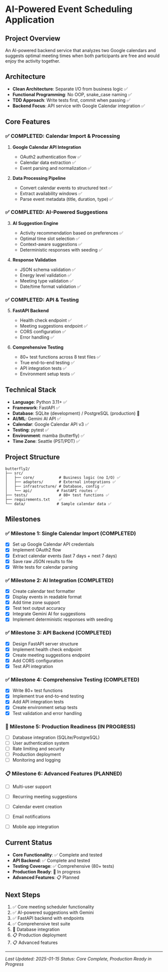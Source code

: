 # AI-Powered Event Scheduling Application

## Project Overview
An AI-powered backend service that analyzes two Google calendars and suggests optimal meeting times when both participants are free and would enjoy the activity together.

## Architecture
- **Clean Architecture**: Separate I/O from business logic ✅
- **Functional Programming**: No OOP, snake_case naming ✅
- **TDD Approach**: Write tests first, commit when passing ✅
- **Backend Focus**: API service with Google Calendar integration ✅

## Core Features

### ✅ COMPLETED: Calendar Import & Processing
1. **Google Calendar API Integration**
   - OAuth2 authentication flow ✅
   - Calendar data extraction ✅
   - Event parsing and normalization ✅

2. **Data Processing Pipeline**
   - Convert calendar events to structured text ✅
   - Extract availability windows ✅
   - Parse event metadata (title, duration, type) ✅

### ✅ COMPLETED: AI-Powered Suggestions
3. **AI Suggestion Engine**
   - Activity recommendation based on preferences ✅
   - Optimal time slot selection ✅
   - Context-aware suggestions ✅
   - Deterministic responses with seeding ✅

4. **Response Validation**
   - JSON schema validation ✅
   - Energy level validation ✅
   - Meeting type validation ✅
   - Date/time format validation ✅

### ✅ COMPLETED: API & Testing
5. **FastAPI Backend**
   - Health check endpoint ✅
   - Meeting suggestions endpoint ✅
   - CORS configuration ✅
   - Error handling ✅

6. **Comprehensive Testing**
   - 80+ test functions across 8 test files ✅
   - True end-to-end testing ✅
   - API integration tests ✅
   - Environment setup tests ✅



## Technical Stack
- **Language**: Python 3.11+ ✅
- **Framework**: FastAPI ✅
- **Database**: SQLite (development) / PostgreSQL (production) 🔄
- **AI/ML**: Gemini AI API ✅
- **Calendar**: Google Calendar API v3 ✅
- **Testing**: pytest ✅
- **Environment**: mamba (butterfly) ✅
- **Time Zone**: Seattle (PST/PDT) ✅

## Project Structure
```
butterfly2/
├── src/
│   ├── core/           # Business logic (no I/O) ✅
│   ├── adapters/       # External integrations ✅
│   ├── infrastructure/ # Database, config ✅
│   └── api/           # FastAPI routes ✅
├── tests/              # 80+ test functions ✅
├── requirements.txt    ✅
└── data/              # Sample calendar data ✅
```

## Milestones

### ✅ Milestone 1: Single Calendar Import (COMPLETED)
- [x] Set up Google Calendar API credentials
- [x] Implement OAuth2 flow
- [x] Extract calendar events (last 7 days + next 7 days)
- [x] Save raw JSON results to file
- [x] Write tests for calendar parsing

### ✅ Milestone 2: AI Integration (COMPLETED)
- [x] Create calendar text formatter
- [x] Display events in readable format
- [x] Add time zone support
- [x] Test text output accuracy
- [x] Integrate Gemini AI for suggestions
- [x] Implement deterministic responses with seeding

### ✅ Milestone 3: API Backend (COMPLETED)
- [x] Design FastAPI server structure
- [x] Implement health check endpoint
- [x] Create meeting suggestions endpoint
- [x] Add CORS configuration
- [x] Test API integration

### ✅ Milestone 4: Comprehensive Testing (COMPLETED)
- [x] Write 80+ test functions
- [x] Implement true end-to-end testing
- [x] Add API integration tests
- [x] Create environment setup tests
- [x] Test validation and error handling

### 🔄 Milestone 5: Production Readiness (IN PROGRESS)
- [ ] Database integration (SQLite/PostgreSQL)
- [ ] User authentication system
- [ ] Rate limiting and security
- [ ] Production deployment
- [ ] Monitoring and logging

### 📋 Milestone 6: Advanced Features (PLANNED)
- [ ] Multi-user support
- [ ] Recurring meeting suggestions
- [ ] Calendar event creation
- [ ] Email notifications
- [ ] Mobile app integration




## Current Status
- **Core Functionality**: ✅ Complete and tested
- **API Backend**: ✅ Complete and tested  
- **Testing Coverage**: ✅ Comprehensive (80+ tests)
- **Production Ready**: 🔄 In progress
- **Advanced Features**: 📋 Planned

## Next Steps
1. ✅ Core meeting scheduler functionality
2. ✅ AI-powered suggestions with Gemini
3. ✅ FastAPI backend with endpoints
4. ✅ Comprehensive test suite
5. 🔄 Database integration
6. 📋 Production deployment
7. 📋 Advanced features

---

*Last Updated: 2025-01-15*
*Status: Core Complete, Production Ready in Progress*
